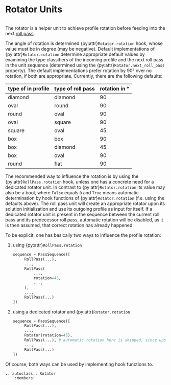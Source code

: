 # Rotator Units

```{py:currentmodule} pyroll.core
```

The rotator is a helper unit to achieve profile rotation before feeding into the next [roll pass](roll_pass/index).

The angle of rotation is determined {py:attr}`Rotator.rotation` hook, whose value must be in degree (may be negative).
Default implementations of {py:attr}`Rotator.rotation` determine appropriate default values by examining the type classifiers of the incoming profile and the next roll pass in the unit sequence (determined using the {py:attr}`Rotator.next_roll_pass` property).
The default implementations prefer rotation by 90° over no rotation, if both are appropriate.
Currently, there are the following defaults:

| type of in profile | type of roll pass | rotation in ° |
|--------------------|-------------------|---------------|
| diamond            | diamond           | 90            |
| oval               | round             | 90            |
| round              | oval              | 90            |
| oval               | square            | 90            |
| square             | oval              | 45            |
| box                | box               | 90            |
| box                | diamond           | 45            |
| box                | oval              | 90            |
| round              | flat              | 90            |

The recommended way to influence the rotation is by using the {py:attr}`RollPass.rotation` hook, unless one has a concrete need for a dedicated rotator unit.
In contrast to {py:attr}`Rotator.rotation` its value may also be a bool, where `False` equals `0` and `True` means automatic determination by hook functions of {py:attr}`Rotator.rotation` (f.e. using the defaults above).
The roll pass unit will create an appropriate rotator upon its solution initialization and use its outgoing profile as input for itself.
If a dedicated rotator unit is present in the sequence between the current roll pass and its predecessor roll pass, automatic rotation will be disabled, as it is then assumed, that correct rotation has already happened.

To be explicit, one has basically two ways to influence the profile rotation:

1. using {py:attr}`RollPass.rotation`

   ```python
   sequence = PassSequence([
        RollPass(...),
        ...,
        RollPass(
            ...,
            rotation=45,
            ...,        
        ),
        ...,
        RollPass(...)
   ])
   ```

2. using a dedicated rotator and {py:attr}`Rotator.rotation`

   ```python
   sequence = PassSequence([
        RollPass(...),
        ...,
        Rotator(rotation=45),
        RollPass(...), # automatic rotation here is skipped, since upstream Rotator is detected
        ...,
        RollPass(...)
   ])
   ```

Of course, both ways can be used by implementing hook functions to.

```{eval-rst} 
.. autoclass:: Rotator
    :members:
```